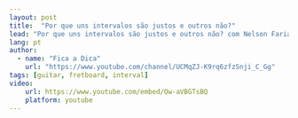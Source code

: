 ```yaml
---
layout: post
title:  "Por que uns intervalos são justos e outros não?"
lead: "Por que uns intervalos são justos e outros não? com Nelson Faria"
lang: pt
author:
  - name: "Fica a Dica"
    url: "https://www.youtube.com/channel/UCMqZJ-K9rq6zfzSnji_C_Gg"
tags: [guitar, fretboard, interval]
video:
    url: https://www.youtube.com/embed/Ow-aVBGTsBQ
    platform: youtube
---
```

